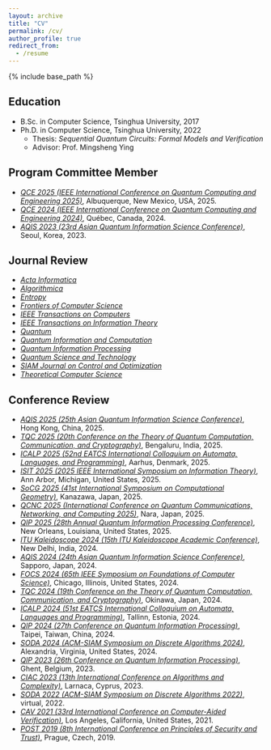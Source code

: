```yaml
---
layout: archive
title: "CV"
permalink: /cv/
author_profile: true
redirect_from:
  - /resume
---
```


{% include base_path %}

## Education

* B.Sc. in Computer Science, Tsinghua University, 2017
* Ph.D. in Computer Science, Tsinghua University, 2022
  * Thesis: *Sequential Quantum Circuits: Formal Models and Verification*
  * Advisor: Prof. Mingsheng Ying

## Program Committee Member

* [*QCE 2025 (IEEE International Conference on Quantum Computing and Engineering 2025)*](https://qce.quantum.ieee.org/2025/technical-papers-program-committee/), Albuquerque, New Mexico, USA, 2025.
* [*QCE 2024 (IEEE International Conference on Quantum Computing and Engineering 2024)*](https://qce.quantum.ieee.org/2024/committees/program-committee/), Québec, Canada, 2024.
* [*AQIS 2023 (23rd Asian Quantum Information Science Conference)*](http://aqis-conf.org/2023/committees/), Seoul, Korea, 2023.

## Journal Review

* [*Acta Informatica*](https://www.springer.com/journal/236)
* [*Algorithmica*](https://www.springer.com/journal/453)
* [*Entropy*](https://www.mdpi.com/journal/entropy)
* [*Frontiers of Computer Science*](https://www.springer.com/journal/11704)
* [*IEEE Transactions on Computers*](https://ieeexplore.ieee.org/xpl/RecentIssue.jsp?punumber=12)
* [*IEEE Transactions on Information Theory*](https://ieeexplore.ieee.org/xpl/RecentIssue.jsp?punumber=18)
* [*Quantum*](https://quantum-journal.org/)
* [*Quantum Information and Computation*](https://www.rintonpress.com/journals/qic/)
* [*Quantum Information Processing*](https://link.springer.com/journal/11128)
* [*Quantum Science and Technology*](https://iopscience.iop.org/journal/2058-9565)
* [*SIAM Journal on Control and Optimization*](https://www.siam.org/publications/journals/siam-journal-on-control-and-optimization-sicon)
* [*Theoretical Computer Science*](https://www.sciencedirect.com/journal/theoretical-computer-science)

## Conference Review

* [*AQIS 2025 (25th Asian Quantum Information Science Conference)*](http://aqis-conf.org/2025/), Hong Kong, China, 2025.
* [*TQC 2025 (20th Conference on the Theory of Quantum Computation, Communication, and Cryptography)*](https://tqc-conference.org/), Bengaluru, India, 2025.
* [*ICALP 2025 (52nd EATCS International Colloquium on Automata, Languages, and Programming)*](https://conferences.au.dk/icalp2025), Aarhus, Denmark, 2025.
* [*ISIT 2025 (2025 IEEE International Symposium on Information Theory)*](https://2025.ieee-isit.org/), Ann Arbor, Michigan, United States, 2025.
* [*SoCG 2025 (41st International Symposium on Computational Geometry)*](https://socg25.github.io/), Kanazawa, Japan, 2025.
* [*QCNC 2025 (International Conference on Quantum Communications, Networking, and Computing 2025)*](https://www.ieee-qcnc.org/2025/), Nara, Japan, 2025. 
* [*QIP 2025 (28th Annual Quantum Information Processing Conference)*](https://rsvp.duke.edu/event/qip2025/summary), New Orleans, Louisiana, United States, 2025.
* [*ITU Kaleidoscope 2024 (15th ITU Kaleidoscope Academic Conference)*](https://www.itu.int/en/ITU-T/academia/kaleidoscope/2024/Pages/default.aspx), New Delhi, India, 2024.
* [*AQIS 2024 (24th Asian Quantum Information Science Conference)*](http://aqis-conf.org/2024/), Sapporo, Japan, 2024.
* [*FOCS 2024 (65th IEEE Symposium on Foundations of Computer Science)*](https://focs.computer.org/2024/), Chicago, Illinois, United States, 2024.
* [*TQC 2024 (19th Conference on the Theory of Quantum Computation, Communication, and Cryptography)*](https://tqc-conference.org/), Okinawa, Japan, 2024.
* [*ICALP 2024 (51st EATCS International Colloquium on Automata, Languages and Programming)*](https://compose.ioc.ee/icalp2024/), Tallinn, Estonia, 2024.
* [*QIP 2024 (27th Conference on Quantum Information Processing)*](https://qip2024.tw/site/page.aspx?pid=901&sid=1522&lang=en), Taipei, Taiwan, China, 2024.
* [*SODA 2024 (ACM-SIAM Symposium on Discrete Algorithms 2024)*](https://www.siam.org/conferences/cm/conference/soda24), Alexandria, Virginia, United States, 2024.
* [*QIP 2023 (26th Conference on Quantum Information Processing)*](https://indico.cern.ch/event/1175020/), Ghent, Belgium, 2023.
* [*CIAC 2023 (13th International Conference on Algorithms and Complexity)*](https://easyconferences.eu/ciac2023/), Larnaca, Cyprus, 2023.
* [*SODA 2022 (ACM-SIAM Symposium on Discrete Algorithms 2022)*](https://www.siam.org/conferences/cm/conference/soda22), virtual, 2022.
* [*CAV 2021 (33rd International Conference on Computer-Aided Verification)*](http://i-cav.org/2021/), Los Angeles, California, United States, 2021.
* [*POST 2019 (8th International Conference on Principles of Security and Trust)*](https://conf.researchr.org/track/etaps-2019/post-2019-papers), Prague, Czech, 2019.
